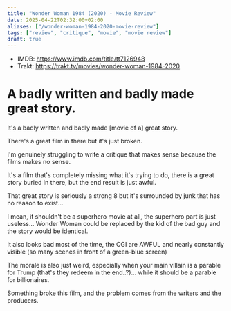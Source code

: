 ```yaml
---
title: "Wonder Woman 1984 (2020) - Movie Review"
date: 2025-04-22T02:32:00+02:00
aliases: ["/wonder-woman-1984-2020-movie-review"]
tags: ["review", "critique", "movie", "movie review"]
draft: true
---
```


- IMDB: https://www.imdb.com/title/tt7126948
- Trakt: https://trakt.tv/movies/wonder-woman-1984-2020


# A badly written and badly made great story.

It's a badly written and badly made [movie of a] great story.

There's a great film in there but it's just broken.

I'm genuinely struggling to write a critique that makes sense because the films makes no sense.


It's a film that's completely missing what it's trying to do, there is a great story buried in there, but the end result is just awful.

That great story is seriously a strong 8 but it's surrounded by junk that has no reason to exist...

I mean, it shouldn't be a superhero movie at all, the superhero part is just useless... Wonder Woman could be replaced by the kid of the bad guy and the story would be identical.


It also looks bad most of the time, the CGI are AWFUL and nearly constantly visible (so many scenes in front of a green-blue screen)

The morale is also just weird, especially when your main villain is a parable for Trump (that's they redeem in the end..?)... while it should be a parable for billionaires.

Something broke this film, and the problem comes from the writers and the producers.
